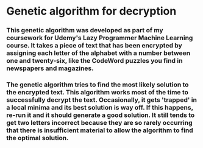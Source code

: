 # Genetic algorithm for decryption

### This genetic algorithm was developed as part of my coursework for Udemy's Lazy Programmer Machine Learning course. It takes a piece of text that has been encrypted by assigning each letter of the alphabet with a number between one and twenty-six, like the CodeWord puzzles you find in newspapers and magazines. 

### The genetic algorithm tries to find the most likely solution to the encrypted text. This algorithm works most of the time to successfully decrypt the text. Occasionally, it gets 'trapped' in a local minima and its best solution is way off. If this happens, re-run it and it should generate a good solution. It still tends to get two letters incorrect because they are so rarely occurring that there is insufficient material to allow the algorithm to find the optimal solution. 

